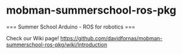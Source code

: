 # mobman-summerschool-ros-pkg

=== Summer School Arduino - ROS for robotics ===

Check our Wiki page! https://github.com/davidfornas/mobman-summerschool-ros-pkg/wiki/Introduction

